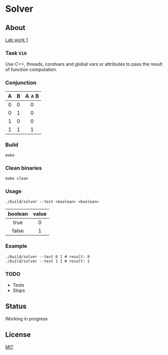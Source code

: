# Solver

## About
[Lab work 1](https://drive.google.com/drive/u/0/folders/0B-BUpwNPP_9JNURqcm53R1dXam8)

### Task `V16`
Use C++, threads, condvars and global vars or attributes to pass the result
of function computation.

### Conjunction
| A  | B  | A ∧ B |
|:--:|:--:|:-----:|
| 0  | 0  |   0   |
| 0  | 1  |   0   |
| 1  | 0  |   0   |
| 1  | 1  |   1   |

### Build
```shell
make
```

### Clean binaries
```shell
make clean
```

### Usage
```shell
./build/solver --test <boolean> <boolean>
```

| boolean | value |
|:-------:|:-----:|
| true    |   0   |
| false   |   1   |

### Example
```shell
./build/solver --test 0 1 # result: 0
./build/solver --test 1 1 # result: 1
```

### TODO
* Tests
* Stops

## Status
Working in progress

## License
[MIT](LICENSE)
